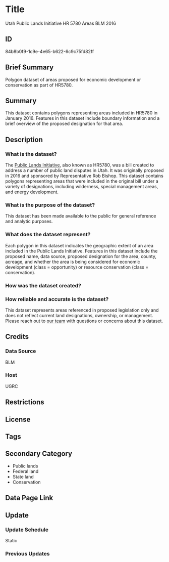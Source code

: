 # Title

Utah Public Lands Initiative HR 5780 Areas BLM 2016

## ID

84b8b0f9-1c9e-4e65-b622-6c9c75fd82ff

## Brief Summary

Polygon dataset of areas proposed for economic development or conservation as part of HR5780.

## Summary

This dataset contains polygons representing areas included in HR5780 in January 2016. Features in this dataset include boundary information and a brief overview of the proposed designation for that area.

## Description

### What is the dataset?

The [Public Lands Initiative](https://www.congress.gov/bill/114th-congress/house-bill/5780), also known as HR5780, was a bill created to address a number of public land disputes in Utah. It was originally proposed in 2016 and sponsored by Representative Rob Bishop. This dataset contains polygons representing areas that were included in the original bill under a variety of designations, including wilderness, special management areas, and energy development.

### What is the purpose of the dataset?

This dataset has been made available to the public for general reference and analytic purposes.

### What does the dataset represent?

Each polygon in this dataset indicates the geographic extent of an area included in the Public Lands Initiative. Features in this dataset include the proposed name, data source, proposed designation for the area, county, acreage, and whether the area is being considered for economic development (class = opportunity) or resource conservation (class = conservation).

### How was the dataset created?

<!--- Did we create this one? --->

### How reliable and accurate is the dataset?

This dataset represents areas referenced in proposed legislation only and does not reflect current land designations, ownership, or management. Please reach out to [our team](https://gis.utah.gov/contact/) with questions or concerns about this dataset.

## Credits

### Data Source

BLM

### Host

UGRC

## Restrictions

## License

## Tags

## Secondary Category

- Public lands
- Federal land
- State land
- Conservation

## Data Page Link

## Update

### Update Schedule

Static

### Previous Updates

